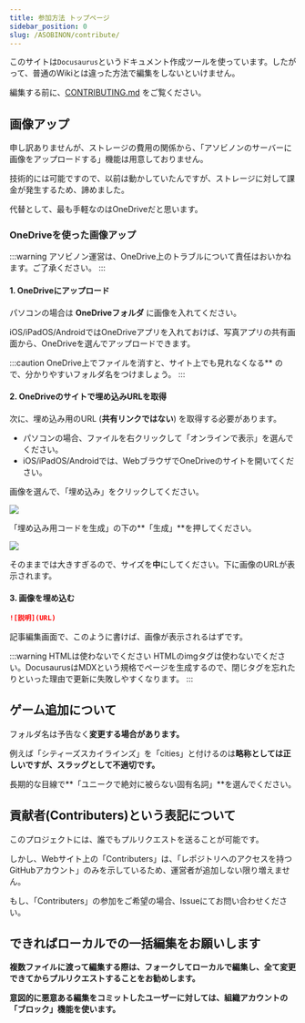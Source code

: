 ```yaml
---
title: 参加方法 トップページ
sidebar_position: 0
slug: /ASOBINON/contribute/
---
```


このサイトは`Docusaurus`というドキュメント作成ツールを使っています。したがって、普通のWikiとは違った方法で編集をしないといけません。

編集する前に、[CONTRIBUTING.md](https://github.com/sasigume/asobinon/blob/main/CONTRIBUTING.md) をご覧ください。

## 画像アップ

申し訳ありませんが、ストレージの費用の関係から、「アソビノンのサーバーに画像をアップロードする」機能は用意しておりません。

技術的には可能ですので、以前は動かしていたんですが、ストレージに対して課金が発生するため、諦めました。

代替として、最も手軽なのはOneDriveだと思います。

### OneDriveを使った画像アップ

:::warning
アソビノン運営は、OneDrive上のトラブルについて責任はおいかねます。ご了承ください。
:::

#### 1. OneDriveにアップロード

パソコンの場合は **OneDriveフォルダ** に画像を入れてください。

iOS/iPadOS/AndroidではOneDriveアプリを入れておけば、写真アプリの共有画面から、OneDriveを選んでアップロードできます。

:::caution
OneDrive上でファイルを消すと、サイト上でも見れなくなる** ので、分かりやすいフォルダ名をつけましょう。
:::

#### 2. OneDriveのサイトで埋め込みURLを取得

次に、埋め込み用のURL (**共有リンクではない**) を取得する必要があります。

- パソコンの場合、ファイルを右クリックして「オンラインで表示」を選んでください。
- iOS/iPadOS/Androidでは、WebブラウザでOneDriveのサイトを開いてください。

画像を選んで、「埋め込み」をクリックしてください。

![](https://bn02pap001files.storage.live.com/y4mg9v8M3JU41qgEnk6iGjxt8eGJabsJeD35iDxVDoSZ19abESoxhZ5NnUq6-cktmaNoMqbyfG3SCbDcGiGHm9JmCFjtVEA_bE3sUCM_k6Qx2sm19aolZXv4vhj9it2Oyh7TTDxg_v9BWDpETHr_5iwdDzJ-9cpsB8UPYh_W4q1kd7KIOxDubRfKYg-iztAEmNI?width=580&height=660&cropmode=none)

「埋め込み用コードを生成」の下の**「生成」**を押してください。

![](https://bn02pap001files.storage.live.com/y4m3Og89gKVSSwhi-kHDMVWnffTC1y5bKdyWW7dcCZN0YV49r5RMQ-iL7yEeOLkFFzY8uR2rGGCtizT-fcf2cq9gUVWAz887Bv60PAyUnFRbL849DEtiVmF9zgYvD5dR92GCa0rnOXRPReU3iM31Bhi4VySoNqo_Mvy4D88jxQDkwpAAJwHsurqCafYZa6q2vQs?width=625&height=660&cropmode=none)

そのままでは大きすぎるので、サイズを**中**にしてください。下に画像のURLが表示されます。

#### 3. 画像を埋め込む

```md
![説明](URL)
```

記事編集画面で、このように書けば、画像が表示されるはずです。

:::warning HTMLは使わないでください
HTMLのimgタグは使わないでください。DocusaurusはMDXという規格でページを生成するので、閉じタグを忘れたりといった理由で更新に失敗しやすくなります。
:::

## ゲーム追加について

フォルダ名は予告なく**変更する場合があります。**

例えば「シティーズスカイラインズ」を「cities」と付けるのは**略称としては正しいですが、スラッグとして不適切です。**

長期的な目線で**「ユニークで絶対に被らない固有名詞」**を選んでください。

## 貢献者(Contributers)という表記について

このプロジェクトには、誰でもプルリクエストを送ることが可能です。

しかし、Webサイト上の「Contributers」は、「レポジトリへのアクセスを持つGitHubアカウント」のみを示しているため、運営者が追加しない限り増えません。

もし、「Contributers」の参加をご希望の場合、Issueにてお問い合わせください。

## できればローカルでの一括編集をお願いします

**複数ファイルに渡って編集する際は、フォークしてローカルで編集し、全て変更できてからプルリクエストすることをお勧めします。**

**意図的に悪意ある編集をコミットしたユーザーに対しては、組織アカウントの「ブロック」機能を使います。**

